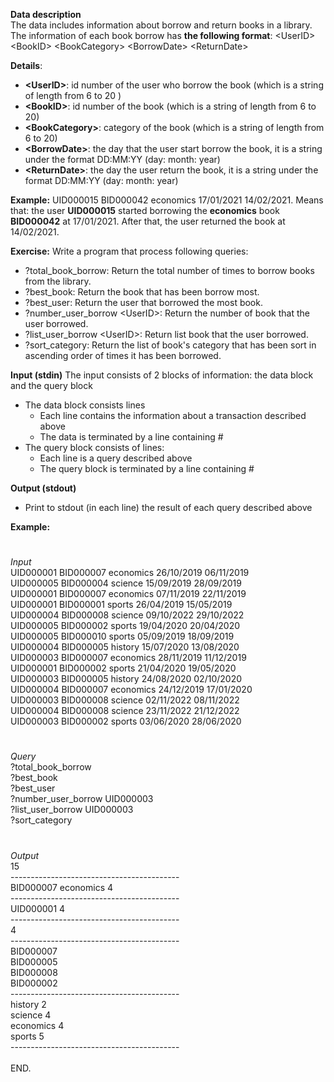 **Data description**\
The data includes information about borrow and return books in a library. The information of each book borrow has **the following format**:
\<UserID>   \<BookID>  \<BookCategory>   \<BorrowDate>   \<ReturnDate>

**Details**:
- **\<UserID>**: id number of the user who borrow the book (which is a string of length from 6 to 20 )
-	**\<BookID>**: id number of the book (which is a string of length from 6 to 20)
-	**\<BookCategory>**: category of the book (which is a string of length from 6 to 20)
-	**\<BorrowDate>**: the day that the user start borrow the book, it is a string under the format DD:MM:YY  (day: month: year)
-	**\<ReturnDate>**: the day the user return the book, it is a string under the format DD:MM:YY  (day: month: year)

**Example:** UID000015 BID000042 economics 17/01/2021 14/02/2021. Means that: the user **UID000015** started borrowing the **economics** book **BID000042** at 17/01/2021. After that, the user returned the book at 14/02/2021.

**Exercise:**
Write a program that process following queries: 
-  ?total_book_borrow: Return the total number of times to borrow books from the library.
-  ?best_book: Return the book that has been borrow most.
-  ?best_user: Return the user that borrowed the most book.
-  ?number_user_borrow \<UserID>: Return the number of book that the user borrowed.
-  ?list_user_borrow \<UserID>: Return list book that the user borrowed.
-  ?sort_category: Return the list of book's category that has been sort in ascending order of times it has been borrowed.

  
**Input (stdin)**
The input consists of 2 blocks of information: the data block and the query block
-	The data block consists lines
    -	Each line contains the information about a transaction described above
    -	The data is terminated by a line containing #
-	The query block consists of lines:
    -	Each line is a query described above
    -	The query block is terminated by a line containing #

**Output (stdout)**
-	Print to stdout (in each line) the result of each query described above

**Example:**
 #
_Input_\
UID000001 BID000007 economics 26/10/2019 06/11/2019 \
UID000005 BID000004 science 15/09/2019 28/09/2019 \
UID000001 BID000007 economics 07/11/2019 22/11/2019\
UID000001 BID000001 sports 26/04/2019 15/05/2019 \
UID000004 BID000008 science 09/10/2022 29/10/2022 \
UID000005 BID000002 sports 19/04/2020 20/04/2020 \
UID000005 BID000010 sports 05/09/2019 18/09/2019\
UID000004 BID000005 history 15/07/2020 13/08/2020\
UID000003 BID000007 economics 28/11/2019 11/12/2019\
UID000001 BID000002 sports 21/04/2020 19/05/2020\
UID000003 BID000005 history 24/08/2020 02/10/2020\
UID000004 BID000007 economics 24/12/2019 17/01/2020\
UID000003 BID000008 science 02/11/2022 08/11/2022\
UID000004 BID000008 science 23/11/2022 21/12/2022\
UID000003 BID000002 sports 03/06/2020 28/06/2020 



 
#
_Query_\
?total_book_borrow\
?best_book\
?best_user\
?number_user_borrow UID000003\
?list_user_borrow UID000003\
?sort_category


#
_Output_\
15\
------------------------------------------\
BID000007 economics 4\
------------------------------------------\
UID000001 4\
------------------------------------------\
4\
------------------------------------------\
BID000007\
BID000005\
BID000008\
BID000002\
------------------------------------------\
history 2\
science 4\
economics 4\
sports 5\
------------------------------------------\
\
END.

